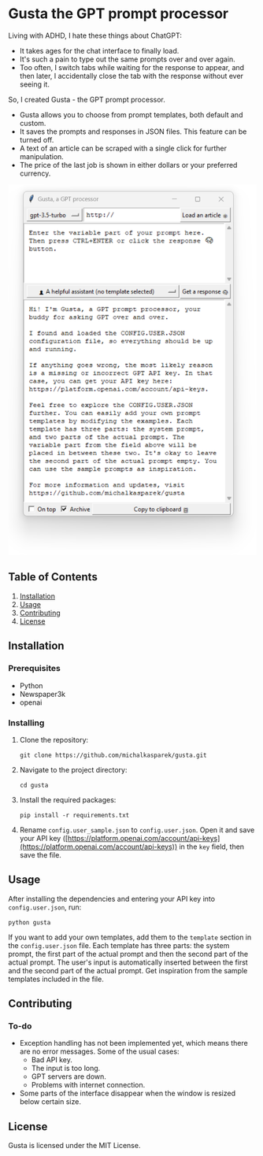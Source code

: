 # Gusta the GPT prompt processor

Living with ADHD, I hate these things about ChatGPT:

- It takes ages for the chat interface to finally load.
- It's such a pain to type out the same prompts over and over again.
- Too often, I switch tabs while waiting for the response to appear, and then later, I accidentally close the tab with the response without ever seeing it.

So, I created Gusta - the GPT prompt processor.

- Gusta allows you to choose from prompt templates, both default and custom.
- It saves the prompts and responses in JSON files. This feature can be turned off.
- A text of an article can be scraped with a single click for further manipulation.
- The price of the last job is shown in either dollars or your preferred currency.

![A screenshot of Gusta](gusta_screen.png)

## Table of Contents

1. [Installation](#installation)
2. [Usage](#usage)
3. [Contributing](#contributing)
4. [License](#license)

## Installation

### Prerequisites

- Python
- Newspaper3k
- openai

### Installing

1. Clone the repository:

   ```
   git clone https://github.com/michalkasparek/gusta.git
   ```
   
2. Navigate to the project directory:

   ```
   cd gusta
   ```

3. Install the required packages:

   ```
   pip install -r requirements.txt
   ```

4. Rename `config.user_sample.json` to `config.user.json`. Open it and save your API key ([https://platform.openai.com/account/api-keys](https://platform.openai.com/account/api-keys)) in the `key` field, then save the file.

## Usage

After installing the dependencies and entering your API key into `config.user.json`, run:

```
python gusta
```

If you want to add your own templates, add them to the `template` section in the `config.user.json` file. Each template has three parts: the system prompt, the first part of the actual prompt and then the second part of the actual prompt. The user's input is automatically inserted between the first and the second part of the actual prompt. Get inspiration from the sample templates included in the file.

## Contributing

### To-do

- Exception handling has not been implemented yet, which means there are no error messages. Some of the usual cases:
   - Bad API key.
   - The input is too long.
   - GPT servers are down.
   - Problems with internet connection.
- Some parts of the interface disappear when the window is resized below certain size.

## License

Gusta is licensed under the MIT License.